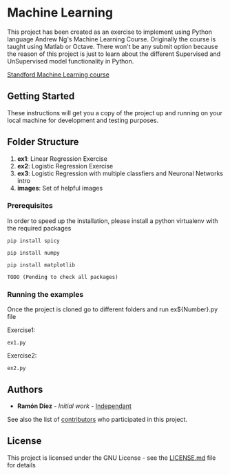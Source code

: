 # Machine Learning

This project has been created as an exercise to implement using Python language Andrew Ng's Machine Learning Course. Originally the course is taught using Matlab or Octave. There won't be any submit option because the reason of this project is just to learn about the different Supervised and UnSupervised model functionality in Python.

[Standford Machine Learning course][77c4e76a]

  [77c4e76a]: https://www.coursera.org/learn/machine-learning/ "Course Machine Learning course"

## Getting Started

These instructions will get you a copy of the project up and running on your local machine for development and testing purposes.

## Folder Structure

1. **ex1**: Linear Regression Exercise
2. **ex2**: Logistic Regression Exercise
3. **ex3**: Logistic Regression with multiple classfiers and Neuronal Networks intro
4. **images**: Set of helpful images

### Prerequisites

In order to speed up the installation, please install a python virtualenv with the required packages

```
pip install spicy

pip install numpy

pip install matplotlib

TODO (Pending to check all packages)
```

### Running the examples

Once the project is cloned go to different folders and run ex${Number}.py file

Exercise1:

```
ex1.py
```

Exercise2:

```
ex2.py
```



## Authors

* **Ramón Díez** - *Initial work* - [Independant](https://github.com/ramondiez)

See also the list of [contributors](https://github.com/ramondiez/machine-learning/contributors) who participated in this project.

## License

This project is licensed under the  GNU License - see the [LICENSE.md](LICENSE.md) file for details
